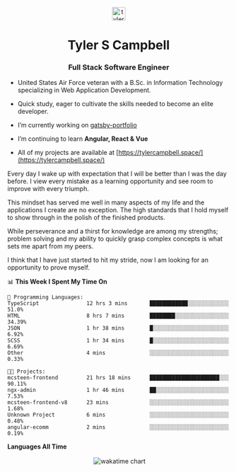 <p align="center">
<a href="https://linkedin.com/in/tyler-campbell36" target="blank"><img align="center" src="https://cdn.jsdelivr.net/npm/simple-icons@3.0.1/icons/linkedin.svg" alt="tyler-campbell36" height="30" width="30" /></a>
</p>
<h1 align="center">Tyler S Campbell</h1>
<h3 align="center">Full Stack Software Engineer</h3>

* United States Air Force veteran with a B.Sc. in Information Technology specializing in Web Application Development. 

* Quick study, eager to cultivate the skills needed to become an elite developer.

* I’m currently working on [gatsby-portfolio](https://github.com/t36campbell/gatsby-portfolio)

* I’m continuing to learn **Angular, React & Vue**

* All of my projects are available at [https://tylercampbell.space/](https://tylercampbell.space/)

Every day I wake up with expectation that I will be better than I was the day before. I view every mistake as a learning opportunity and see room to improve with every triumph.

This mindset has served me well in many aspects of my life and the applications I create are no exception. The high standards that I hold myself to show through in the polish of the finished products.

While perseverance and a thirst for knowledge are among my strengths; problem solving and my ability to quickly grasp complex concepts is what sets me apart from my peers.

I think that I have just started to hit my stride, now I am looking for an opportunity to prove myself.

<!--START_SECTION:waka-->
📊 **This Week I Spent My Time On** 

```text
💬 Programming Languages: 
TypeScript               12 hrs 3 mins       ████████████░░░░░░░░░░░░░   51.0% 
HTML                     8 hrs 7 mins        ████████░░░░░░░░░░░░░░░░░   34.39% 
JSON                     1 hr 38 mins        █░░░░░░░░░░░░░░░░░░░░░░░░   6.92% 
SCSS                     1 hr 34 mins        █░░░░░░░░░░░░░░░░░░░░░░░░   6.69% 
Other                    4 mins              ░░░░░░░░░░░░░░░░░░░░░░░░░   0.33%

🐱‍💻 Projects: 
mcsteen-frontend         21 hrs 18 mins      ██████████████████████░░░   90.11% 
ngx-admin                1 hr 46 mins        ██░░░░░░░░░░░░░░░░░░░░░░░   7.53% 
mcsteen-frontend-v8      23 mins             ░░░░░░░░░░░░░░░░░░░░░░░░░   1.68% 
Unknown Project          6 mins              ░░░░░░░░░░░░░░░░░░░░░░░░░   0.48% 
angular-ecomm            2 mins              ░░░░░░░░░░░░░░░░░░░░░░░░░   0.19%

```


<!--END_SECTION:waka-->
**Languages All Time** 
<p align="center">&nbsp;<img align="center" alt="wakatime chart"
src="https://wakatime.com/share/@738aac7f-8868-4bc3-a1df-4c36703ee4b6/f86255e0-cf1e-483e-9ae4-5c0fdb9a56f8.png"/></p>

